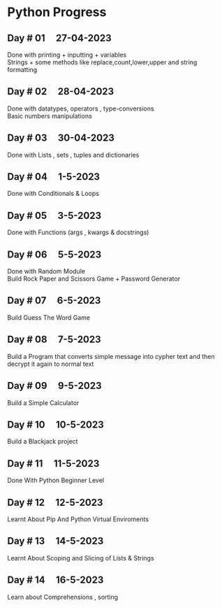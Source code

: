 # Python Progress

## Day # 01 &nbsp; &nbsp; 27-04-2023

Done with printing + inputting + variables </br>
Strings + some methods like replace,count,lower,upper and string formatting

## Day # 02 &nbsp; &nbsp; 28-04-2023

Done with datatypes, operators , type-conversions </br>
Basic numbers manipulations

## Day # 03 &nbsp; &nbsp; 30-04-2023

Done with Lists , sets , tuples and dictionaries </br>

## Day # 04 &nbsp; &nbsp; 1-5-2023

Done with Conditionals & Loops </br>

## Day # 05 &nbsp; &nbsp; 3-5-2023

Done with Functions (args , kwargs & docstrings) </br>

## Day # 06 &nbsp; &nbsp; 5-5-2023

Done with Random Module </br>
Build Rock Paper and Scissors Game + Password Generator

## Day # 07 &nbsp; &nbsp; 6-5-2023

Build Guess The Word Game

## Day # 08 &nbsp; &nbsp; 7-5-2023

Build a Program that converts simple message into cypher text and then decrypt it again to normal text

## Day # 09 &nbsp; &nbsp; 9-5-2023

Build a Simple Calculator

## Day # 10 &nbsp; &nbsp; 10-5-2023

Build a Blackjack project

## Day # 11 &nbsp; &nbsp; 11-5-2023

Done With Python Beginner Level

## Day # 12 &nbsp; &nbsp; 12-5-2023

Learnt About Pip And Python Virtual Enviroments

## Day # 13 &nbsp; &nbsp; 14-5-2023

Learnt About Scoping and Slicing of Lists & Strings

## Day # 14 &nbsp; &nbsp; 16-5-2023

Learn about Comprehensions , sorting

